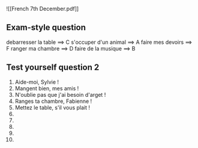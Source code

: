 ![[French 7th December.pdf]]

## Exam-style question

debarresser la table ==> C
s'occuper d'un animal ==> A
faire mes devoirs ==> F
ranger ma chambre ==> D
faire de la musique ==> B

## Test yourself question 2

1. Aide-moi, Sylvie !
2. Mangent bien, mes amis !
3. N'oublie pas que j'ai besoin d'arget !
4. Ranges ta chambre, Fabienne !
5. Mettez le table, s'il vous plait !
6. 
7. 
8. 
9. 
10. 
